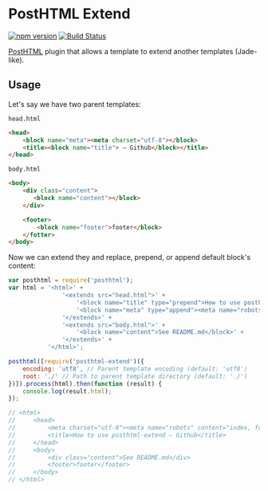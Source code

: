 # PostHTML Extend
[![npm version](https://badge.fury.io/js/posthtml-extend.svg)](http://badge.fury.io/js/posthtml-extend)
[![Build Status](https://travis-ci.org/maltsev/posthtml-extend.svg?branch=master)](https://travis-ci.org/maltsev/posthtml-extend)

[PostHTML](https://github.com/posthtml/posthtml) plugin that allows a template to extend another templates (Jade-like).


## Usage
Let's say we have two parent templates:

`head.html`
```html
<head>
    <block name="meta"><meta charset="utf-8"></block>
    <title><block name="title"> — Github</block></title>
</head>
```

`body.html`
```html
<body>
    <div class="content">
       <block name="content"></block>
    </div>

    <footer>
        <block name="footer">footer</block>
    </fotter>
</body>
```

Now we can extend they and replace, prepend, or append default block's content:
```js
var posthtml = require('posthtml');
var html = '<html>' +
               '<extends src="head.html">' +
                   '<block name="title" type="prepend">How to use posthtml-extend</block>' +
                   '<block name="meta" type="append"><meta name="robots" content="index, follow"></block>' +
               '</extends>' +
               '<extends src="body.html">' +
                   '<block name="content">See README.md</block>' +
               '</extends>' +
           '</html>';

posthtml([require('posthtml-extend')({
    encoding: 'utf8', // Parent template encoding (default: 'utf8')
    root: './' // Path to parent template directory (default: './')
})]).process(html).then(function (result) {
    console.log(result.html);
});

// <html>
//     <head>
//         <meta charset="utf-8"><meta name="robots" content="index, follow">
//         <title>How to use posthtml-extend — Github</title>
//     </head>
//     <body>
//         <div class="content">See README.md</div>
//         <footer>footer</footer>
//     </body>
// </html>
```
